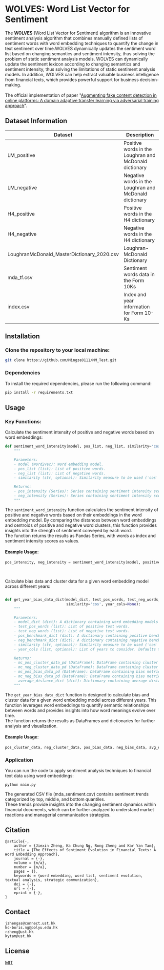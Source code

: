 # WOLVES: Word List Vector for Sentiment

The **WOLVES** (Word List Vector for Sentiment) algorithm is an innovative sentiment analysis algorithm that combines manually defined lists of sentiment words with word embedding techniques to quantify the change in text sentiment over time.WOLVES dynamically updates the sentiment word list based on changing semantics and sentiment intensity, thus solving the problem of static sentiment analysis models. WOLVES can dynamically update the sentiment lexicon according to changing semantics and sentiment intensity, thus solving the limitations of static sentiment analysis models. In addition, WOLVES can help extract valuable business intelligence from financial texts, which provides powerful support for business decision-making.  
</br>
The official implementation of paper "[Augmenting fake content detection in online platforms: A domain adaptive transfer learning via adversarial training approach](https://www.tandfonline.com/doi/full/10.1080/07421222.2023.2301176)". 


## Dataset Information

| Dataset                               | Description                              |
|---------------------------------------|------------------------------------------|
| LM_positive                           |Positive words in the Loughran and McDonald dictionary|
| LM_negative                           |Negative words in the Loughran and McDonald dictionary|
| H4_positive                           |Positive words in the H4 dictionary|
| H4_negative                           |Negative words in the H4 dictionary|
| LoughranMcDonald_MasterDictionary_2020.csv |Loughran-McDonald Dictionary|
| mda_tf.csv                           |Sentiment words data in the Form 10Ks|
| index.csv                            |Index and year information for Form 10-Ks|





## Installation
### Clone the repository to your local machine:
```bash
git clone https://github.com/Mingze0111/MM_Test.git
```
### Dependencies
To install the required dependencies, please run the following command:
```bash
pip install -r requirements.txt
```

## Usage
### Key Functions:

Calculate the sentiment intensity of positive and negative words based on word embeddings:

```python
def sentiment_word_intensity(model, pos_list, neg_list, similarity='cos'):
    """

    Parameters:
    - model (Word2Vec): Word embedding model.
    - pos_list (list): List of positive words.
    - neg_list (list): List of negative words.
    - similarity (str, optional): Similarity measure to be used ('cos' for cosine similarity or 'euc' for Euclidean distance). Defaults to 'cos'.

    Returns:
    - pos_intensity (Series): Series containing sentiment intensity scores for positive words.
    - neg_intensity (Series): Series containing sentiment intensity scores for negative words.
    """
```

The `sentiment_word_intensity` function calculates the sentiment intensity of positive and negative words based on their embeddings in the word embedding model. By comparing the distances between word embeddings and centroids of positive and negative word clusters, this function provides insights into the strength of sentiment conveyed by each word.  
The function returns the results as Pandas Series, with words as index and sentiment intensity scores as values.

#### Example Usage:  
```python
pos_intensity, neg_intensity = sentiment_word_intensity(model, positive_words, negative_words, similarity='cos')
```

</br>

Calculate bias data and cluster data for a given word embedding model across different years:
```python

def get_year_bias_data_dict(model_dict, test_pos_words, test_neg_words, pos_benchmark_dict, neg_benchmark_dict,
                            similarity='cos', year_cols=None):
    """

    Parameters:
    - model_dict (dict): A dictionary containing word embedding models for different years.
    - test_pos_words (list): List of positive test words.
    - test_neg_words (list): List of negative test words.
    - pos_benchmark_dict (dict): A dictionary containing positive benchmark words for each year.
    - neg_benchmark_dict (dict): A dictionary containing negative benchmark words for each year.
    - similarity (str, optional): Similarity measure to be used ('cos' for cosine similarity or 'euc' for Euclidean distance). Defaults to 'cos'.
    - year_cols (list, optional): List of years to consider. Defaults to None.

    Returns:
    - mc_pos_cluster_data_pd (DataFrame): DataFrame containing cluster data for positive test words.
    - mc_neg_cluster_data_pd (DataFrame): DataFrame containing cluster data for negative test words.
    - mc_pos_bias_data_pd (DataFrame): DataFrame containing bias metrics for positive test words.
    - mc_neg_bias_data_pd (DataFrame): DataFrame containing bias metrics for negative test words.
    - average_distance_dict (dict): Dictionary containing average distances between positive and negative reference vectors for each year.
    """
```

The `get_year_bias_data_dict` function is designed to calculate bias and cluster data for a given word embedding model across different years. This function leverages word embeddings to quantify semantic relationships between words and provides insights into how word meanings evolve over time.  
The function returns the results as DataFrames and dictionaries for further analysis and visualization.  
#### Example Usage:  
```python
pos_cluster_data, neg_cluster_data, pos_bias_data, neg_bias_data, avg_distances = get_year_bias_data_dict(model_dict, test_pos_words, test_neg_words, pos_benchmark_dict, neg_benchmark_dict, similarity='cos')
```





### Application  
You can run the code to apply sentiment analysis techniques to financial text data using word embeddings:

```bash
python main.py
```

The generated CSV file (mda_sentiment.csv) contains sentiment trends categorized by top, middle, and bottom quantiles.  
These trends provide insights into the changing sentiment dynamics within financial documents, which can be further analyzed to understand market reactions and managerial communication strategies.


## Citation
```
@article{-,  
    author = {Jiexin Zheng, Ka Chung Ng, Rong Zheng and Kar Yan Tam},  
    title = {The Effects of Sentiment Evolution in Financial Texts: A Word Embedding Approach},  
    journal = {-},  
    volume = {n/a},  
    number = {n/a},  
    pages = {},  
    keywords = {word embedding, word list, sentiment evolution, textual analysis, strategic communication},  
    doi = {-},  
    url = {-},  
    eprint = {-},  
}
```

## Contact
```
jzhengas@connect.ust.hk  
kc-boris.ng@polyu.edu.hk  
rzheng@ust.hk  
kytam@ust.hk  
```

## License

[MIT](https://choosealicense.com/licenses/mit/)



